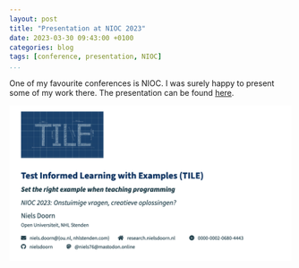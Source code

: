 ```yaml
---
layout: post
title: "Presentation at NIOC 2023"
date: 2023-03-30 09:43:00 +0100
categories: blog
tags: [conference, presentation, NIOC]
...
```


One of my favourite conferences is NIOC. I was surely happy to present some of my work there. The presentation can be found [here](TILE_presentation_NIOC_2023.pdf).

![NIOC presentation](NIOC2023.png "First slide of my NIOC presentation")